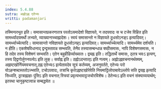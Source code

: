```yaml
---
index: 5.4.88
sutra: अह्नोऽह्न एतेभ्यः
vritti: padamanjari
---
```


 तस्मिन्परभूत इति। समासान्तप्रकरणातत्र परतोऽयमादेशो विज्ञायते, न तदपवादः स च टजेव विहित इति सामर्थ्यादयमर्थो लभ्यते, व्याख्यानाच्चाह्नादेशः। स्वयं समासान्तो न विज्ञायते ठूधसोऽनङ्ऽ इत्यादिवत्। सामर्थ्याच्चेत्यादि। सामासान्तो नविज्ञायते ठूधसोऽनह्ऽ इत्यादिवत्। सामर्थ्याच्चेत्यादि। सामर्थ्यमेव दर्शयति। न हीति। एकशेषविधानाद् द्वन्द्वस्तावन्न सम्भवति, तेनैव तस्यासम्बन्धान्न षष्ठीसमासः, नापि विशेषणसमासः, न हि तदेव तस्य विशेषणं सम्भवति। एतेन बहुव्रीहिर्व्याख्यातः। द्व्यह्न इति। तद्धितार्थे समासः, ठ्तत्र भवःऽ इत्यण्, तस्य ठ्द्विगोर्लुगनपत्येऽ इति लुक्। सर्वाह्न इति। ठह्नोऽदन्तात्ऽ इति णत्वम्। अह्नोऽह्नवचनानर्थक्यम्, अह्नष्टखोर्नियमवचनात्,ठह्न एतेभ्यःऽ इत्येतावदेव सूत्रं कर्तव्यम्, अजनुवर्तते, एतेभ्यः परो योऽहन्शब्दस्ततोऽज्भवति, टचोऽपवादः, तत्राचि कृतेऽह्नष्टखोरेवेति नियमाट्टिलोपाबावेऽल्लोपे सति द्वयह्न इत्यादि सिध्यति, ठ्रात्राह्नाहाः पुंसिऽ इति वचनात् स्त्रियां प्रवृत्यभावाट्टजचोरविशेषः। ठेतेभ्यःऽ इति वचनं संक्याव्ययार्थम्; इतरथा चानुकृष्टत्वान्न सम्बद्ध्येत ॥